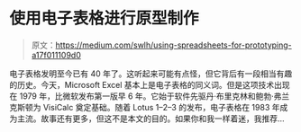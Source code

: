 # 使用电子表格进行原型制作

> 原文：<https://medium.com/swlh/using-spreadsheets-for-prototyping-a17f011109d0>

电子表格发明至今已有 40 年了。这听起来可能有点怪，但它背后有一段相当有趣的历史。今天，Microsoft Excel 基本上是电子表格的同义词。但是这项技术出现在 1979 年，比微软发布第一版早 6 年。它始于软件先驱丹·布里克林和鲍勃·弗兰克斯顿为 VisiCalc 奠定基础。随着 Lotus 1–2–3 的发布，电子表格在 1983 年成为主流。故事还有更多，但这不是本文的目的。如果你和我一样着迷，我推荐…